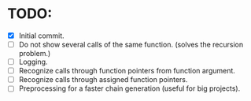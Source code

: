 # TODO:
* [x] Initial commit.
* [ ] Do not show several calls of the same function. (solves the recursion problem.)
* [ ] Logging.
* [ ] Recognize calls through function pointers from function argument.
* [ ] Recognize calls through assigned function pointers.
* [ ] Preprocessing for a faster chain generation (useful for big projects).
